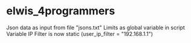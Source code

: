 # elwis_4programmers

Json data as input from file "jsons.txt"
Limits as global variable in script
Variable IP Filter is now static (user_ip_filter = "192.168.1.1")


